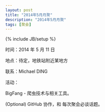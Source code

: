```yaml
---
layout: post
title: "2014年5月月聚"
description: "2014年5月月聚"
tags: [聚会]
---
```

{% include JB/setup %}

时间：2014 年 5 月 11 日

地点：待定，地铁站附近某地方

联系：Michael DING

活动：

BigFang - 爬虫技术与相关工具。

(Optional) GitHub 协作，和 每次聚会必谈话题。
